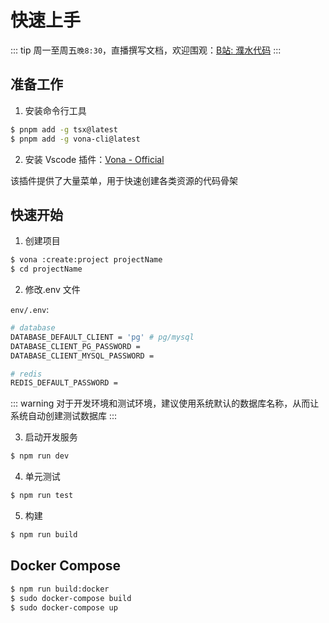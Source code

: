 # 快速上手

::: tip
周一至周五`晚8:30`，直播撰写文档，欢迎围观：[B站: 濮水代码](https://space.bilibili.com/454737998)
:::

## 准备工作

1. 安装命令行工具

``` bash
$ pnpm add -g tsx@latest
$ pnpm add -g vona-cli@latest
```

2. 安装 Vscode 插件：[Vona - Official](https://marketplace.visualstudio.com/items?itemName=cabloy.vona-vscode)

该插件提供了大量菜单，用于快速创建各类资源的代码骨架

## 快速开始

1. 创建项目

``` bash
$ vona :create:project projectName
$ cd projectName
```

2. 修改.env 文件

`env/.env`:

``` bash
# database
DATABASE_DEFAULT_CLIENT = 'pg' # pg/mysql
DATABASE_CLIENT_PG_PASSWORD =
DATABASE_CLIENT_MYSQL_PASSWORD =

# redis
REDIS_DEFAULT_PASSWORD =
```

::: warning
对于开发环境和测试环境，建议使用系统默认的数据库名称，从而让系统自动创建测试数据库
:::

3. 启动开发服务

``` bash
$ npm run dev
```

4. 单元测试

``` bash
$ npm run test
```

5. 构建

``` bash
$ npm run build
```

## Docker Compose

``` bash
$ npm run build:docker
$ sudo docker-compose build
$ sudo docker-compose up
```
